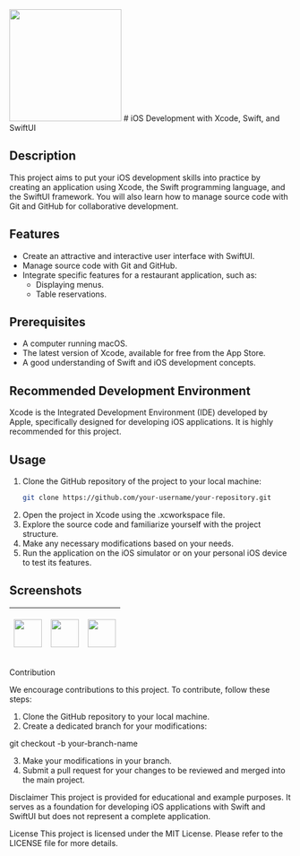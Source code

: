 
<img src="TajMahal/Preview Content/AppIcon.png" width="200">
# iOS Development with Xcode, Swift, and SwiftUI

## Description
This project aims to put your iOS development skills into practice by creating an application using Xcode, the Swift programming language, and the SwiftUI framework. You will also learn how to manage source code with Git and GitHub for collaborative development.

## Features
- Create an attractive and interactive user interface with SwiftUI.
- Manage source code with Git and GitHub.
- Integrate specific features for a restaurant application, such as:
  - Displaying menus.
  - Table reservations.

## Prerequisites
- A computer running macOS.
- The latest version of Xcode, available for free from the App Store.
- A good understanding of Swift and iOS development concepts.

## Recommended Development Environment
Xcode is the Integrated Development Environment (IDE) developed by Apple, specifically designed for developing iOS applications. It is highly recommended for this project.

## Usage
1. Clone the GitHub repository of the project to your local machine:
   ```bash
   git clone https://github.com/your-username/your-repository.git

2. Open the project in Xcode using the .xcworkspace file.
3. Explore the source code and familiarize yourself with the project structure.
4. Make any necessary modifications based on your needs.
5. Run the application on the iOS simulator or on your personal iOS device to test its features.

## Screenshots



| <p align="center"><img src="Screen_un.png" width="50"></p> | <p align="center"><img src="Screen_deux.png" width="50"></p> | <p align="center"><img src="Screen_trois.png" width="50"></p> |
|:---:|:---:|:---:|


Contribution

We encourage contributions to this project. To contribute, follow these steps:

1. Clone the GitHub repository to your local machine.
2. Create a dedicated branch for your modifications:

git checkout -b your-branch-name

3. Make your modifications in your branch.
4. Submit a pull request for your changes to be reviewed and merged into the main project.

Disclaimer
This project is provided for educational and example purposes. It serves as a foundation for developing iOS applications with Swift and SwiftUI but does not represent a complete application.

License
This project is licensed under the MIT License. Please refer to the LICENSE file for more details.

